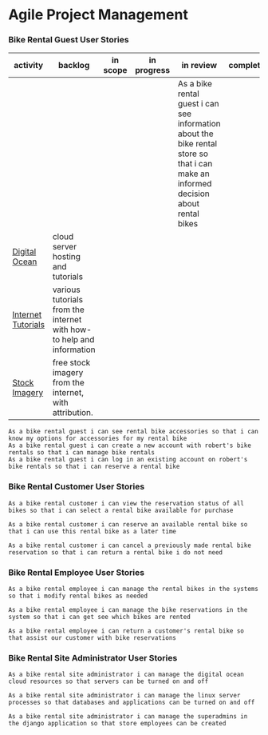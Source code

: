 # Agile Project Management




### Bike Rental Guest User Stories


|activity|backlog|in scope|in progress|in review|completed|
|--------|-------|--------|-----------|---------|---------|
|||||As a bike rental guest i can see information about the bike rental store so that i can make an informed decision about rental bikes|
|[Digital Ocean](https://www.digitalocean.com/community/tutorials)|cloud server hosting and tutorials|
|[Internet Tutorials](/docs/tutorials.md)|various tutorials from the internet with how-to help and information|
|[Stock Imagery](/docs/attribution.md)|free stock imagery from the internet, with attribution.|

    
    As a bike rental guest i can see rental bike accessories so that i can know my options for accessories for my rental bike
    As a bike rental guest i can create a new account with robert's bike rentals so that i can manage bike rentals
    As a bike rental guest i can log in an existing account on robert's bike rentals so that i can reserve a rental bike

### Bike Rental Customer User Stories

    As a bike rental customer i can view the reservation status of all bikes so that i can select a rental bike available for purchase

    As a bike rental customer i can reserve an available rental bike so that i can use this rental bike as a later time

    As a bike rental customer i can cancel a previously made rental bike reservation so that i can return a rental bike i do not need

### Bike Rental Employee User Stories

    As a bike rental employee i can manage the rental bikes in the systems so that i modify rental bikes as needed

    As a bike rental employee i can manage the bike reservations in the system so that i can get see which bikes are rented

    As a bike rental employee i can return a customer's rental bike so that assist our customer with bike reservations

### Bike Rental Site Administrator User Stories

    As a bike rental site administrator i can manage the digital ocean cloud resources so that servers can be turned on and off

    As a bike rental site administrator i can manage the linux server processes so that databases and applications can be turned on and off

    As a bike rental site administrator i can manage the superadmins in the django application so that store employees can be created

